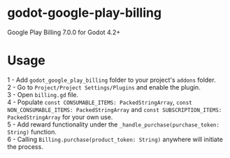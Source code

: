 # godot-google-play-billing
Google Play Billing 7.0.0 for Godot 4.2+

# Usage

1 - Add `godot_google_play_billing` folder to your project's `addons` folder.\
2 - Go to `Project/Project Settings/Plugins` and enable the plugin.\
3 - Open `billing.gd` file.\
4 - Populate `const CONSUMABLE_ITEMS: PackedStringArray`, `const NON_CONSUMABLE_ITEMS: PackedStringArray` and `const SUBSCRIPTION_ITEMS: PackedStringArray` for your own use.\
5 - Add reward functionality under the `_handle_purchase(purchase_token: String)` function.\
6 - Calling `Billing.purchase(product_token: String)` anywhere will initiate the process.
